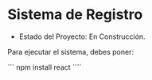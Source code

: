 <h1>Sistema de Registro</h1>

- Estado del Proyecto: En Construcción.

Para ejecutar el sistema, debes poner:

´´´ npm install react ´´´´
